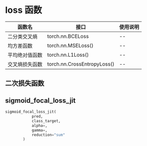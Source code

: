 # loss 函数

| 函数名         | 接口                        | 使用说明 |
| -------------- | -------------------------- | -------- |
| 二分类交叉熵   | torch.nn.BCELoss            | --       |
| 均方差函数    | torch.nn.MSELoss()          | --       |
| 平均绝对值函数 | torch.nn.L1Loss()           | --       |
| 交叉熵损失函数 | torch.nn.CrossEntropyLoss() | --       |




## 二次损失函数

## sigmoid_focal_loss_jit
```python
sigmoid_focal_loss_jit(
            pred,
            class_target,
            alpha=,
            gamma=,
            reduction="sum"
        )
```

